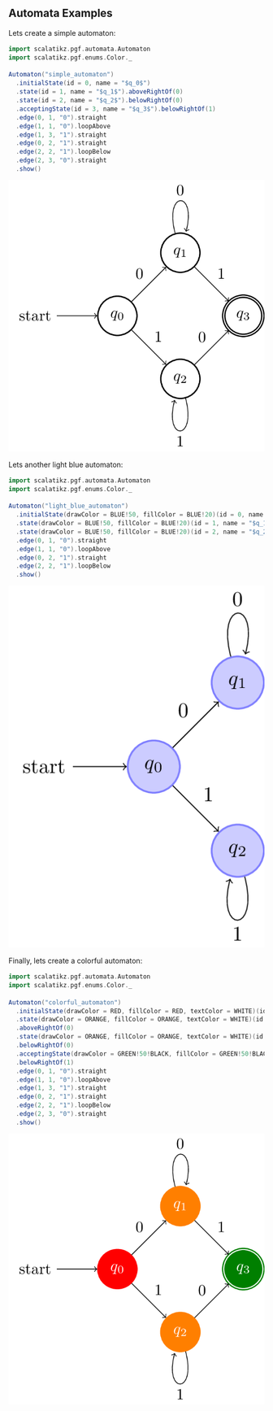 ## Automata Examples

Lets create a simple automaton:

```scala
import scalatikz.pgf.automata.Automaton
import scalatikz.pgf.enums.Color._

Automaton("simple_automaton")
  .initialState(id = 0, name = "$q_0$")
  .state(id = 1, name = "$q_1$").aboveRightOf(0)
  .state(id = 2, name = "$q_2$").belowRightOf(0)
  .acceptingState(id = 3, name = "$q_3$").belowRightOf(1)
  .edge(0, 1, "0").straight
  .edge(1, 1, "0").loopAbove
  .edge(1, 3, "1").straight
  .edge(0, 2, "1").straight
  .edge(2, 2, "1").loopBelow
  .edge(2, 3, "0").straight
  .show()
```

![simple-automaton](../images/automaton/simple_automaton.png)

Lets another light blue automaton:

```scala
import scalatikz.pgf.automata.Automaton
import scalatikz.pgf.enums.Color._

Automaton("light_blue_automaton")
  .initialState(drawColor = BLUE!50, fillColor = BLUE!20)(id = 0, name = "$q_0$")
  .state(drawColor = BLUE!50, fillColor = BLUE!20)(id = 1, name = "$q_1$").aboveRightOf(0)
  .state(drawColor = BLUE!50, fillColor = BLUE!20)(id = 2, name = "$q_2$").belowRightOf(0)
  .edge(0, 1, "0").straight
  .edge(1, 1, "0").loopAbove
  .edge(0, 2, "1").straight
  .edge(2, 2, "1").loopBelow
  .show()
```

![light-blue-automaton](../images/automaton/light_blue_automaton.png)

Finally, lets create a colorful automaton:

```scala
import scalatikz.pgf.automata.Automaton
import scalatikz.pgf.enums.Color._

Automaton("colorful_automaton")
  .initialState(drawColor = RED, fillColor = RED, textColor = WHITE)(id = 0, name = "$q_0$")
  .state(drawColor = ORANGE, fillColor = ORANGE, textColor = WHITE)(id = 1, name = "$q_1$")
  .aboveRightOf(0)
  .state(drawColor = ORANGE, fillColor = ORANGE, textColor = WHITE)(id = 2, name = "$q_2$")
  .belowRightOf(0)
  .acceptingState(drawColor = GREEN!50!BLACK, fillColor = GREEN!50!BLACK, textColor = WHITE)(id = 3, name = "$q_3$")
  .belowRightOf(1)
  .edge(0, 1, "0").straight
  .edge(1, 1, "0").loopAbove
  .edge(1, 3, "1").straight
  .edge(0, 2, "1").straight
  .edge(2, 2, "1").loopBelow
  .edge(2, 3, "0").straight
  .show()
```

![colorful-automaton](../images/automaton/colorful_automaton.png)